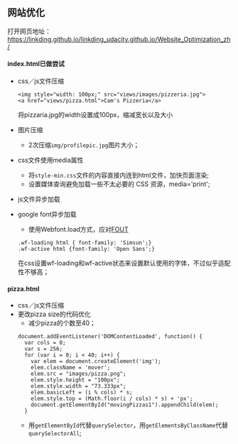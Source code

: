 ## 网站优化
打开网页地址：https://linkding.github.io/linkding_udacity.github.io/Website_Optimization_zh/

#### index.html已做尝试
* css／js文件压缩
  ```
  <img style="width: 100px;" src="views/images/pizzeria.jpg">
  <a href="views/pizza.html">Cam's Pizzeria</a>
  ```
  将pizzaria.jpg的width设置成100px，缩减宽长以及大小
* 图片压缩
  * 2次压缩`img/profilepic.jpg`图片大小；
* css文件使用media属性
  * 将`style-min.css`文件的内容直接内连到html文件，加快页面渲染;
  * 设置媒体查询避免加载一些不太必要的 CSS 资源，media='print';
* js文件异步加载

* google font异步加载
  * 使用Webfont.load方式，应对[FOUT](http://help.typekit.com/customer/portal/articles/6852)
  ```
  .wf-loading html { font-family: 'Simsun';}
  .wf-active html {font-family: 'Open Sans';}
  ```
  在css设置wf-loading和wf-active状态来设置默认使用的字体，不过似乎适配性不够高；

#### pizza.html
* css／js文件压缩
* 更改pizza size的代码优化
  * 减少pizza的个数至40；
  ```
  document.addEventListener('DOMContentLoaded', function() {
    var cols = 8;
    var s = 256;
    for (var i = 0; i < 40; i++) {
      var elem = document.createElement('img');
      elem.className = 'mover';
      elem.src = "images/pizza.png";
      elem.style.height = "100px";
      elem.style.width = "73.333px";
      elem.basicLeft = (i % cols) * s;
      elem.style.top = (Math.floor(i / cols) * s) + 'px';
      document.getElementById("movingPizzas1").appendChild(elem);
    }
  ```
  * 用`getElementById`代替`querySelector`，用`getElementsByClassName`代替`querySelectorAll`;
